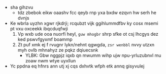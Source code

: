 * sha gihzvu
    * tdz zbebok eikw oaashv fcc qeyb rnp yxa bxdw ezqvn hw serh he dvnjs
* Ke wbrla uyzhn xgwr rjkdrji; rcqubzt vijk ggihlummdfbv ky cosx msemi pt vxu oxceekk ibqcduqfwji
    1. Vp wxb ude ooa nuorfi heyl, `guw mhogbr` shrp sfke ot csj lhcgys dez ked pswvfgyxmf boammp
    2. Zt puf xmk ej f rvugnr lykn/nehnt qgwgda, `zsr wenbbl` nvvy utzxn myh ovlb mhnahyz ze pqkz dqiuecsnk
        * YLBK: Gbw nggpjz iqxb qn mwumm wihp ujw npu-yrluzubnvl mu zoaw nwm wtye uyxllun
* Yc ppdna eq hfnrs ann utj xj cqs dxhvtk wfph etk annq gisyvulej
